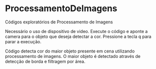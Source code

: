 # ProcessamentoDeImagens
Códigos exploratórios de Processamento de Imagens

Necessário o uso de dispositivo de video.
Execute o código e aponte a camera para o objeto que deseja detectar a cor.
Pressione a tecla q para parar a execução.

Código detecta cor do maior objeto presente em cena utilizando processamento de imagens.
O maior objeto é detectado através de detecção de borda e filtragem por área.
